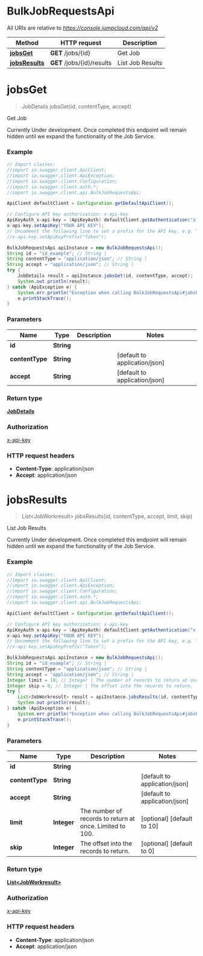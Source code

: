 # BulkJobRequestsApi

All URIs are relative to *https://console.jumpcloud.com/api/v2*

Method | HTTP request | Description
------------- | ------------- | -------------
[**jobsGet**](BulkJobRequestsApi.md#jobsGet) | **GET** /jobs/{id} | Get Job
[**jobsResults**](BulkJobRequestsApi.md#jobsResults) | **GET** /jobs/{id}/results | List Job Results


<a name="jobsGet"></a>
# **jobsGet**
> JobDetails jobsGet(id, contentType, accept)

Get Job

Currently Under development. Once completed this endpoint will remain hidden until we expand the functionality of the Job Service.

### Example
```java
// Import classes:
//import io.swagger.client.ApiClient;
//import io.swagger.client.ApiException;
//import io.swagger.client.Configuration;
//import io.swagger.client.auth.*;
//import io.swagger.client.api.BulkJobRequestsApi;

ApiClient defaultClient = Configuration.getDefaultApiClient();

// Configure API key authorization: x-api-key
ApiKeyAuth x-api-key = (ApiKeyAuth) defaultClient.getAuthentication("x-api-key");
x-api-key.setApiKey("YOUR API KEY");
// Uncomment the following line to set a prefix for the API key, e.g. "Token" (defaults to null)
//x-api-key.setApiKeyPrefix("Token");

BulkJobRequestsApi apiInstance = new BulkJobRequestsApi();
String id = "id_example"; // String | 
String contentType = "application/json"; // String | 
String accept = "application/json"; // String | 
try {
    JobDetails result = apiInstance.jobsGet(id, contentType, accept);
    System.out.println(result);
} catch (ApiException e) {
    System.err.println("Exception when calling BulkJobRequestsApi#jobsGet");
    e.printStackTrace();
}
```

### Parameters

Name | Type | Description  | Notes
------------- | ------------- | ------------- | -------------
 **id** | **String**|  |
 **contentType** | **String**|  | [default to application/json]
 **accept** | **String**|  | [default to application/json]

### Return type

[**JobDetails**](JobDetails.md)

### Authorization

[x-api-key](../README.md#x-api-key)

### HTTP request headers

 - **Content-Type**: application/json
 - **Accept**: application/json

<a name="jobsResults"></a>
# **jobsResults**
> List&lt;JobWorkresult&gt; jobsResults(id, contentType, accept, limit, skip)

List Job Results

Currently Under development. Once completed this endpoint will remain hidden until we expand the functionality of the Job Service.

### Example
```java
// Import classes:
//import io.swagger.client.ApiClient;
//import io.swagger.client.ApiException;
//import io.swagger.client.Configuration;
//import io.swagger.client.auth.*;
//import io.swagger.client.api.BulkJobRequestsApi;

ApiClient defaultClient = Configuration.getDefaultApiClient();

// Configure API key authorization: x-api-key
ApiKeyAuth x-api-key = (ApiKeyAuth) defaultClient.getAuthentication("x-api-key");
x-api-key.setApiKey("YOUR API KEY");
// Uncomment the following line to set a prefix for the API key, e.g. "Token" (defaults to null)
//x-api-key.setApiKeyPrefix("Token");

BulkJobRequestsApi apiInstance = new BulkJobRequestsApi();
String id = "id_example"; // String | 
String contentType = "application/json"; // String | 
String accept = "application/json"; // String | 
Integer limit = 10; // Integer | The number of records to return at once. Limited to 100.
Integer skip = 0; // Integer | The offset into the records to return.
try {
    List<JobWorkresult> result = apiInstance.jobsResults(id, contentType, accept, limit, skip);
    System.out.println(result);
} catch (ApiException e) {
    System.err.println("Exception when calling BulkJobRequestsApi#jobsResults");
    e.printStackTrace();
}
```

### Parameters

Name | Type | Description  | Notes
------------- | ------------- | ------------- | -------------
 **id** | **String**|  |
 **contentType** | **String**|  | [default to application/json]
 **accept** | **String**|  | [default to application/json]
 **limit** | **Integer**| The number of records to return at once. Limited to 100. | [optional] [default to 10]
 **skip** | **Integer**| The offset into the records to return. | [optional] [default to 0]

### Return type

[**List&lt;JobWorkresult&gt;**](JobWorkresult.md)

### Authorization

[x-api-key](../README.md#x-api-key)

### HTTP request headers

 - **Content-Type**: application/json
 - **Accept**: application/json


